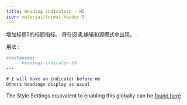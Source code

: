 ```yaml
---
title: Heading indicators - H5
icon: material/format-header-5
---
```


增加标题5的标题指标。 将在阅读,编辑和源模式中出现。
.

用法 :
```md
cssclasses:
    - headings-indicator-h5
---

# I will have an indicator before me
Others headings display as usual
```

The Style Settings equivalent to enabling this globally can be [found here](。/。/Style-Settings/Editor/Typography/headings/index.md#for-heading-5)